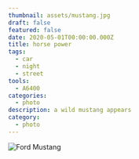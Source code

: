 ```yaml
---
thumbnail: assets/mustang.jpg
draft: false
featured: false
date: 2020-05-01T00:00:00.000Z
title: horse power
tags:
  - car
  - night
  - street
tools:
  - A6400
categories:
  - photo
description: a wild mustang appears
category:
  - photo
---
```

![Ford Mustang](assets/mustang.jpg)